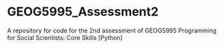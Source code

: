 # GEOG5995_Assessment2
A repository for code for the 2nd assessment of GEOG5995 Programming for Social Scientists: Core Skills [Python]
